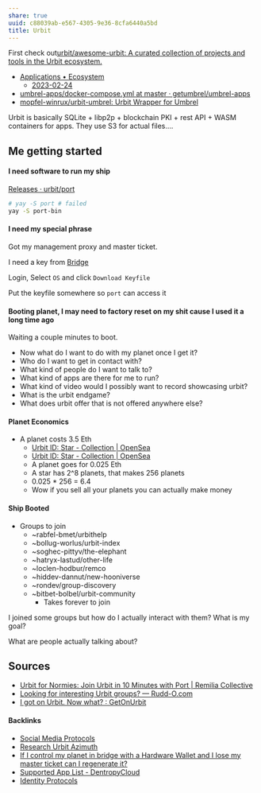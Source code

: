 ```yaml
---
share: true
uuid: c88039ab-e567-4305-9e36-8cfa6440a5bd
title: Urbit
---
```

First check out[urbit/awesome-urbit: A curated collection of projects and tools in the Urbit ecosystem.](https://github.com/urbit/awesome-urbit)

* [Applications • Ecosystem](https://urbit.org/ecosystem?type=applications)
	* [2023-02-24](../2023-02-24)
* [umbrel-apps/docker-compose.yml at master · getumbrel/umbrel-apps](https://github.com/getumbrel/umbrel-apps/blob/master/urbit/docker-compose.yml)
* [mopfel-winrux/urbit-umbrel: Urbit Wrapper for Umbrel](https://github.com/mopfel-winrux/urbit-umbrel)

Urbit is basically SQLite + libp2p + blockchain PKI + rest API + WASM containers for apps. They use S3 for actual files….

## Me getting started

#### I need software to run my ship

[Releases · urbit/port](https://github.com/urbit/port/releases)


``` bash
# yay -S port # failed
yay -S port-bin
```

#### I need my special phrase

Got my management proxy and master ticket.

I need a key from [Bridge](https://bridge.urbit.org/)

Login, Select `OS` and click `Download Keyfile`

Put the keyfile somewhere so `port` can access it

#### Booting planet, I may need to factory reset on my shit cause I used it a long time ago

Waiting a couple minutes to boot.

* Now what do I want to do with my planet once I get it?
* Who do I want to get in contact with?
* What kind of people do I want to talk to?
* What kind of apps are there for me to run?
* What kind of video would I possibly want to record showcasing urbit?
* What is the urbit endgame?
* What does urbit offer that is not offered anywhere else?

#### Planet Economics

* A planet costs 3.5 Eth
  * [Urbit ID: Star - Collection | OpenSea](https://opensea.io/collection/urbit-id-star-2)
  * [Urbit ID: Star - Collection | OpenSea](https://opensea.io/collection/urbit-id-star)
  * A planet goes for 0.025 Eth
  * A star has 2^8 planets, that makes 256 planets
  * 0.025 * 256 = 6.4
  * Wow if you sell all your planets you can actually make money


#### Ship Booted

* Groups to join
	* ~rabfel-bmet/urbithelp
	* ~bollug-worlus/urbit-index
	* ~soghec-pittyv/the-elephant
	* ~hatryx-lastud/other-life
	* ~loclen-hodbur/remco
	* ~hiddev-dannut/new-hooniverse
	* ~rondev/group-discovery
	* ~bitbet-bolbel/urbit-community
		* Takes forever to join

I joined some groups but how do I actually interact with them? What is my goal?

What are people actually talking about?

## Sources

* [Urbit for Normies: Join Urbit in 10 Minutes with Port | Remilia Collective](https://blog.remilia.org/urbit-with-port/)
* [Looking for interesting Urbit groups? — Rudd-O.com](https://rudd-o.com/archives/looking-for-interesting-urbit-groups)
* [I got on Urbit. Now what? : GetOnUrbit](https://old.reddit.com/r/GetOnUrbit/comments/sfnjft/i_got_on_urbit_now_what/)

#### Backlinks

* [Social Media Protocols](/37e87601-6401-4560-95ba-13e732de1ce4)
* [Research Urbit Azimuth](/b11a89f3-29d0-4a6f-a0a7-6e34675b52e6)
* [If I control my planet in bridge with a Hardware Wallet and I lose my master ticket can I regenerate it?](/17db1c37-5a7e-4f24-98d5-5ef5276553bb)
* [Supported App List - DentropyCloud](/f738f680-95a2-46e5-bb4c-57b67687e36a)
* [Identity Protocols](/197d37c9-dd58-4222-8c98-9f63c043a77b)